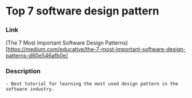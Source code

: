 # Top 7 software design pattern
 ### Link
(The 7 Most Important Software Design Patterns)[https://medium.com/educative/the-7-most-important-software-design-patterns-d60e546afb0e]

### Description
    - Best tutorial for learning the most used design pattern in the software industry.

